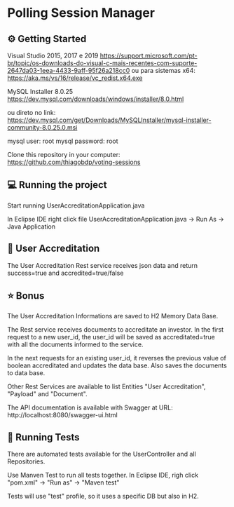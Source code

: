 # Polling Session Manager

## ⚙ Getting Started

Visual Studio 2015, 2017 e 2019
https://support.microsoft.com/pt-br/topic/os-downloads-do-visual-c-mais-recentes-com-suporte-2647da03-1eea-4433-9aff-95f26a218cc0
ou para sistemas x64: 
https://aka.ms/vs/16/release/vc_redist.x64.exe


MySQL Installer 8.0.25
https://dev.mysql.com/downloads/windows/installer/8.0.html

ou direto no link: 
https://dev.mysql.com/get/Downloads/MySQLInstaller/mysql-installer-community-8.0.25.0.msi

mysql user: root
mysql password: root

Clone this repository in your computer: https://github.com/thiagobdp/voting-sessions







## 💻 Running the project

Start running UserAccreditationApplication.java

In Eclipse IDE right click file UserAccreditationApplication.java -> Run As -> Java Application

## 📄 User Accreditation 

The User Accreditation Rest service receives json data and return success=true and accredited=true/false

## ⭐ Bonus

The User Accreditation Informations are saved to H2 Memory Data Base.

The Rest service receives documents to accreditate an investor. In the first request to a new user_id, the user_id will be saved as accreditated=true with all the documents informed to the service.

In the next requests for an existing user_id, it reverses the previous value of boolean accreditated and updates the data base. Also saves the documents to data base.

Other Rest Services are available to list Entities "User Accreditation", "Payload" and "Document".

The API documentation is available with Swagger at URL: http://localhost:8080/swagger-ui.html

## 🔬 Running Tests

There are automated tests available for the UserController and all Repositories.

Use Manven Test to run all tests together. In Eclipse IDE, righ click "pom.xml" -> "Run as" -> "Maven test"

Tests will use "test" profile, so it uses a specific DB but also in H2.